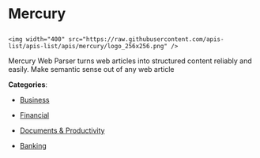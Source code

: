 # Mercury<p align="center">
    <img width="400" src="https://raw.githubusercontent.com/apis-list/apis-list/apis/mercury/logo_256x256.png" />
</p>

Mercury Web Parser turns web articles into structured content reliably and easily. Make semantic sense out of any web article

**Categories**:

- [Business](https://github/apis-list/apis-list#business)

- [Financial](https://github/apis-list/apis-list#financial)

- [Documents & Productivity](https://github/apis-list/apis-list#documents-and-productivity)

- [Banking](https://github/apis-list/apis-list#banking)





